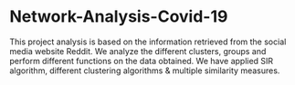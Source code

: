 # Network-Analysis-Covid-19
This project analysis is based on the information retrieved from the social media website Reddit. We analyze the different clusters, groups and perform different functions on the data obtained. We have applied SIR algorithm, different clustering algorithms & multiple similarity measures.
